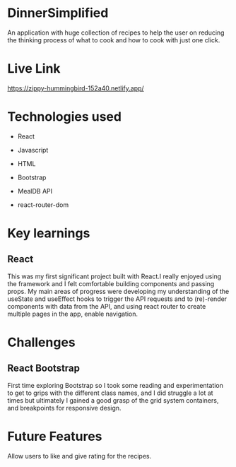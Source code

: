 
# DinnerSimplified
An application with huge collection of recipes to help the user on reducing the thinking process of what to cook and how to cook with just one click.

# Live Link
https://zippy-hummingbird-152a40.netlify.app/

# Technologies used
- React

- Javascript

- HTML

- Bootstrap

- MealDB API

- react-router-dom

# Key learnings

## React
This was my first significant project built with React.I really enjoyed using the framework and I felt comfortable building components and passing props. My main areas of progress were developing my understanding of the useState and useEffect hooks to trigger the API requests and to (re)-render components with data from the API, and using react router to create multiple pages in the app, enable navigation.



# Challenges

## React Bootstrap

First time exploring Bootstrap so I took some reading and experimentation to get to grips with the different class names, and I did struggle a lot at times but ultimately I gained a good grasp of the grid system containers, and breakpoints for responsive design.

# Future Features

Allow users to like and give rating for the recipes.


